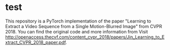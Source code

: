 # test
This repository is a PyTorch implementation of the paper "Learning to Extract a Video Sequence from a Single Motion-Blurred Image" from CVPR 2018. You can find the original code and more information from Visit http://openaccess.thecvf.com/content_cvpr_2018/papers/Jin_Learning_to_Extract_CVPR_2018_paper.pdf.
